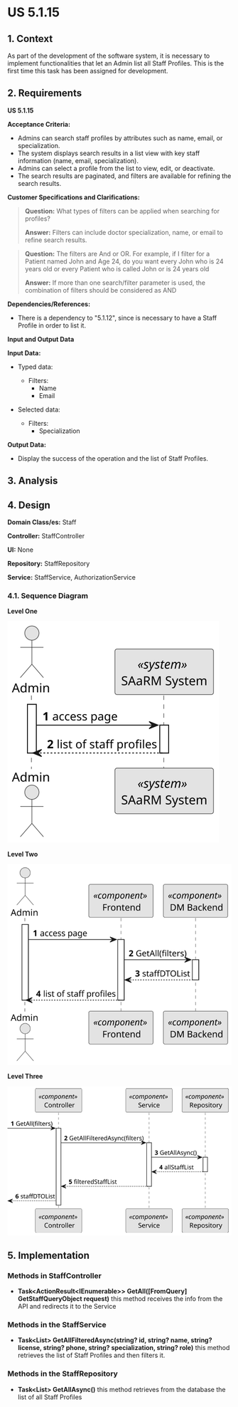 # US 5.1.15


## 1. Context

As part of the development of the software system, it is necessary to implement functionalities that let an Admin list all Staff Profiles. This is the first time this task has been assigned for development.

## 2. Requirements

**US 5.1.15** 

**Acceptance Criteria:** 

- Admins can search staff profiles by attributes such as name, email, or specialization.
- The system displays search results in a list view with key staff information (name, email, specialization).
- Admins can select a profile from the list to view, edit, or deactivate.
- The search results are paginated, and filters are available for refining the search results.


**Customer Specifications and Clarifications:**

> **Question:** What types of filters can be applied when searching for profiles?
>
> **Answer:** Filters can include doctor specialization, name, or email to refine search results.

> **Question:** The filters are And or OR. For example, if I filter for a Patient named John and Age 24, do you want every John who is 24 years old or every Patient who is called John or is 24 years old
>
> **Answer:** If more than one search/filter parameter is used, the combination of filters should be considered as AND

**Dependencies/References:**

* There is a dependency to "5.1.12", since is necessary to have a Staff Profile in order to list it.

**Input and Output Data**

**Input Data:**

* Typed data:
    * Filters:
      * Name
      * Email


* Selected data:
    * Filters:
      * Specialization


**Output Data:**
* Display the success of the operation and the list of Staff Profiles.

## 3. Analysis

## 4. Design

**Domain Class/es:** Staff

**Controller:** StaffController

**UI:** None

**Repository:**	StaffRepository

**Service:** StaffService, AuthorizationService



### 4.1. Sequence Diagram

**Level One**

![Level One](level_one.svg "Level One")

**Level Two**

![Level Two](level_two.svg "Level Two")

**Level Three**

![Level Three](level_three.svg "Level Three")





## 5. Implementation


### Methods in StaffController
* **Task<ActionResult<IEnumerable<StaffDto>>> GetAll([FromQuery] GetStaffQueryObject request)**  this method receives the info from the API and redirects it to the Service

### Methods in the StaffService
* **Task<List<StaffDto>> GetAllFilteredAsync(string? id, string? name, string? license, string? phone, string? specialization, string? role)** this method retrieves the list of Staff Profiles and then filters it.

### Methods in the StaffRepository
* **Task<List<StaffDto>> GetAllAsync()** this method retrieves from the database the list of all Staff Profiles
